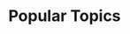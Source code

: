 ---
title: Publications

# Listing view
view: compact

# Optional banner image (relative to `assets/media/` folder).
banner:
  caption: ''
  image: 'welcome.jpg'

widget: tag_cloud
headless: true  # This file represents a page section.

# ... Put Your Section Options Here (title etc.) ...
title: Popular Topics
weight: 10 # Position of section on page

content:
  # Choose the taxonomy from `config.yaml` to display (e.g. tags, categories)
  taxonomy: tags
  # Choose how many tags you would like to display (0 = all tags)
  count: 20
design:
  # Minimum and maximum font sizes (1.0 = 100%).
  font_size_min: 0.7
  font_size_max: 2.0
---